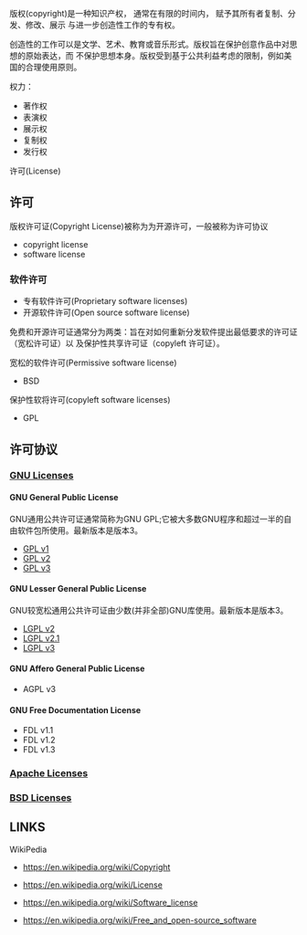版权(copyright)是一种知识产权， 通常在有限的时间内， 赋予其所有者复制、分发、修改、展示
与进一步创造性工作的专有权。

创造性的工作可以是文学、艺术、教育或音乐形式。版权旨在保护创意作品中对思想的原始表达，而
不保护思想本身。版权受到基于公共利益考虑的限制，例如美国的合理使用原则。

权力：

* 著作权
* 表演权
* 展示权
* 复制权
* 发行权

许可(License)


## 许可

版权许可证(Copyright License)被称为为开源许可，一般被称为许可协议

* copyright license
* software license

### 软件许可

* 专有软件许可(Proprietary software licenses)
* 开源软件许可(Open source software license)

免费和开源许可证通常分为两类：旨在对如何重新分发软件提出最低要求的许可证（宽松许可证）以
及保护性共享许可证（copyleft 许可证）。

宽松的软件许可(Permissive software license)

* BSD

保护性软将许可(copyleft software licenses)

* GPL

## 许可协议

### [GNU Licenses](https://www.gnu.org/licenses/)

#### GNU General Public License

GNU通用公共许可证通常简称为GNU GPL;它被大多数GNU程序和超过一半的自由软件包所使用。最新版本是版本3。

* [GPL v1](https://www.gnu.org/licenses/old-licenses/gpl-1.0.html)
* [GPL v2](https://www.gnu.org/licenses/old-licenses/gpl-2.0.html)
* [GPL v3](https://www.gnu.org/licenses/gpl-3.0.html)

#### GNU Lesser General Public License

GNU较宽松通用公共许可证由少数(并非全部)GNU库使用。最新版本是版本3。

* [LGPL v2](https://www.gnu.org/licenses/old-licenses/lgpl-2.0.html)
* [LGPL v2.1](https://www.gnu.org/licenses/old-licenses/lgpl-2.1.html)
* [LGPL v3](https://www.gnu.org/licenses/lgpl-3.0.html)

#### GNU Affero General Public License

* AGPL v3

#### GNU Free Documentation License

* FDL v1.1
* FDL v1.2
* FDL v1.3 

### [Apache Licenses](https://www.apache.org/licenses/)

### [BSD Licenses](https://en.wikipedia.org/wiki/BSD_licenses)

## LINKS

WikiPedia

* <https://en.wikipedia.org/wiki/Copyright>
* <https://en.wikipedia.org/wiki/License>

* <https://en.wikipedia.org/wiki/Software_license>
* <https://en.wikipedia.org/wiki/Free_and_open-source_software>